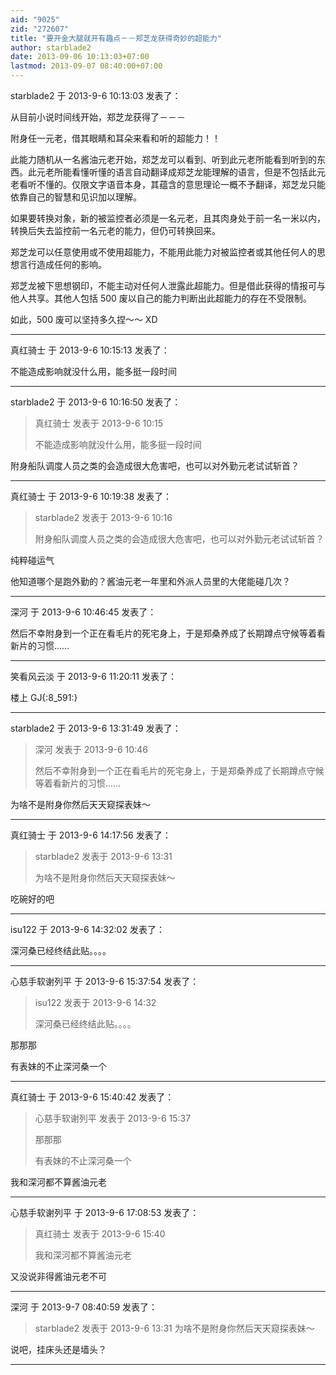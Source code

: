 ```yaml
---
aid: "9025"
zid: "272607"
title: "要开金大腿就开有趣点－－郑芝龙获得奇妙的超能力"
author: starblade2
date: 2013-09-06 10:13:03+07:00
lastmod: 2013-09-07 08:40:00+07:00
---
```


starblade2 于 2013-9-6 10:13:03 发表了：

从目前小说时间线开始，郑芝龙获得了－－－

附身任一元老，借其眼睛和耳朵来看和听的超能力！！

此能力随机从一名酱油元老开始，郑芝龙可以看到、听到此元老所能看到听到的东西。此元老所能看懂听懂的语言自动翻译成郑芝龙能理解的语言，但是不包括此元老看听不懂的。仅限文字语音本身，其蕴含的意思理论一概不予翻译，郑芝龙只能依靠自己的智慧和见识加以理解。

如果要转换对象，新的被监控者必须是一名元老，且其肉身处于前一名一米以内，转换后失去监控前一名元老的能力，但仍可转换回来。

郑芝龙可以任意使用或不使用超能力，不能用此能力对被监控者或其他任何人的思想言行造成任何的影响。

郑芝龙被下思想钢印，不能主动对任何人泄露此超能力。但是借此获得的情报可与他人共享。其他人包括 500 废以自己的能力判断出此超能力的存在不受限制。

如此，500 废可以坚持多久捏～～ XD

---

真红骑士 于 2013-9-6 10:15:13 发表了：

不能造成影响就没什么用，能多挺一段时间

---

starblade2 于 2013-9-6 10:16:50 发表了：

> 真红骑士 发表于 2013-9-6 10:15
>
> 不能造成影响就没什么用，能多挺一段时间

附身船队调度人员之类的会造成很大危害吧，也可以对外勤元老试试斩首？

---

真红骑士 于 2013-9-6 10:19:38 发表了：

> starblade2 发表于 2013-9-6 10:16
>
> 附身船队调度人员之类的会造成很大危害吧，也可以对外勤元老试试斩首？

纯粹碰运气

他知道哪个是跑外勤的？酱油元老一年里和外派人员里的大佬能碰几次？

---

深河 于 2013-9-6 10:46:45 发表了：

然后不幸附身到一个正在看毛片的死宅身上，于是郑桑养成了长期蹲点守候等着看新片的习惯……

---

笑看风云淡 于 2013-9-6 11:20:11 发表了：

楼上 GJ{:8_591:}

---

starblade2 于 2013-9-6 13:31:49 发表了：

> 深河 发表于 2013-9-6 10:46
>
> 然后不幸附身到一个正在看毛片的死宅身上，于是郑桑养成了长期蹲点守候等着看新片的习惯……

为啥不是附身你然后天天窥探表妹～

---

真红骑士 于 2013-9-6 14:17:56 发表了：

> starblade2 发表于 2013-9-6 13:31
>
> 为啥不是附身你然后天天窥探表妹～

吃碗好的吧

---

isu122 于 2013-9-6 14:32:02 发表了：

深河桑已经终结此贴。。。。

---

心慈手软谢列平 于 2013-9-6 15:37:54 发表了：

> isu122 发表于 2013-9-6 14:32
>
> 深河桑已经终结此贴。。。。

那那那

有表妹的不止深河桑一个

---

真红骑士 于 2013-9-6 15:40:42 发表了：

> 心慈手软谢列平 发表于 2013-9-6 15:37
>
> 那那那
>
> 有表妹的不止深河桑一个

我和深河都不算酱油元老

---

心慈手软谢列平 于 2013-9-6 17:08:53 发表了：

> 真红骑士 发表于 2013-9-6 15:40
>
> 我和深河都不算酱油元老

又没说非得酱油元老不可

---

深河 于 2013-9-7 08:40:59 发表了：

> starblade2 发表于 2013-9-6 13:31 为啥不是附身你然后天天窥探表妹～

说吧，挂床头还是墙头？

---
